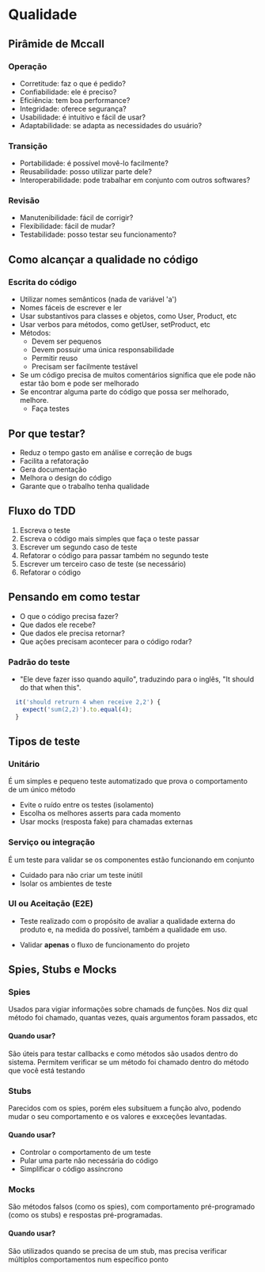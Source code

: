 # Qualidade

## Pirâmide de Mccall

### Operação
  - Corretitude: faz o que é pedido?
  - Confiabilidade: ele é preciso?
  - Eficiência: tem boa performance?
  - Integridade: oferece segurança?
  - Usabilidade: é intuitivo e fácil de usar?
  - Adaptabilidade: se adapta as necessidades do usuário?

### Transição
  - Portabilidade: é possível movê-lo facilmente?
  - Reusabilidade: posso utilizar parte dele?
  - Interoperabilidade: pode trabalhar em conjunto com outros softwares?

### Revisão
  - Manutenibilidade: fácil de corrigir?
  - Flexibilidade: fácil de mudar?
  - Testabilidade: posso testar seu funcionamento?

## Como alcançar a qualidade no código

### Escrita do código
  - Utilizar nomes semânticos (nada de variável 'a')
  - Nomes fáceis de escrever e ler
  - Usar substantivos para classes e objetos, como User, Product, etc
  - Usar verbos para métodos, como getUser, setProduct, etc
  - Métodos:
    - Devem ser pequenos
    - Devem possuir uma única responsabilidade
    - Permitir reuso
    - Precisam ser facilmente testável
  - Se um código precisa de muitos comentários significa que ele pode não estar tão bom e pode ser melhorado
  - Se encontrar alguma parte do código que possa ser melhorado, melhore.
    - Faça testes

## Por que testar?
  - Reduz o tempo gasto em análise e correção de bugs
  - Facilita a refatoração
  - Gera documentação
  - Melhora o design do código
  - Garante que o trabalho tenha qualidade

## Fluxo do TDD
  1. Escreva o teste
  2. Escreva o código mais simples que faça o teste passar
  3. Escrever um segundo caso de teste
  4. Refatorar o código para passar também no segundo teste
  5. Escrever um terceiro caso de teste (se necessário)
  6. Refatorar o código

## Pensando em como testar
  - O que o código precisa fazer?
  - Que dados ele recebe?
  - Que dados ele precisa retornar?
  - Que ações precisam acontecer para o código rodar?

### Padrão do teste
  - "Ele deve fazer isso quando aquilo", traduzindo para o inglês, "It should do that when this".
  ```js
    it('should retrurn 4 when receive 2,2') {
      expect('sum(2,2)').to.equal(4);
    }
  ```

## Tipos de teste

### Unitário
É um simples e pequeno teste automatizado que prova o comportamento de um único método

- Evite o ruído entre os testes (isolamento)
- Escolha os melhores asserts para cada momento
- Usar mocks (resposta fake) para chamadas externas

### Serviço ou integração
É um teste para validar se os componentes estão funcionando em conjunto

- Cuidado para não criar um teste inútil
- Isolar os ambientes de teste

### UI ou Aceitação (E2E)
- Teste realizado com o propósito de avaliar a qualidade externa do produto e, na medida do possível, também a qualidade em uso.

- Validar **apenas** o fluxo de funcionamento do projeto

## Spies, Stubs e Mocks

### Spies
Usados para vigiar informações sobre chamads de funções. Nos diz qual método foi chamado, quantas vezes, quais argumentos foram passados, etc

#### Quando usar?
São úteis para testar callbacks e como métodos são usados dentro do sistema. Permitem verificar se um método foi chamado dentro do método que você está testando

### Stubs
Parecidos com os spies, porém eles subsituem a função alvo, podendo mudar o seu comportamento e os valores e exxceções levantadas.

#### Quando usar?
- Controlar o comportamento de um teste
- Pular uma parte não necessária do código
- Simplificar o código assíncrono

### Mocks
São métodos falsos (como os spies), com comportamento pré-programado (como os stubs) e respostas pré-programadas.

#### Quando usar?
São utilizados quando se precisa de um stub, mas precisa verificar múltiplos comportamentos num específico ponto
